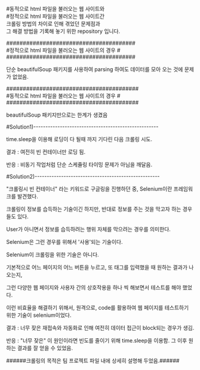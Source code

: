 #동적으로 html 파일을 불러오는 웹 사이트와 \
#정적으로 html 파일을 불러오는 웹 사이트간 \
크롤링 방법의 차이로 인해 겪었던 문제점과 \
그 해결 방법을 기록해 놓기 위한 repository 입니다. 


####################################### \
#정적으로 html 파일을 불러오는 웹 사이트의 경우 # \
#######################################

단순 beautifulSoup 패키지를 사용하여 parsing 하여도 데이터를 모아 오는 것에 문제가 없었음.

######################################## \
#동적으로 html 파일을 불러오는 웹 사이트의 경우 # \
######################################## 

beautifulSoup 패키지만으로는 한계가 생겼음 

#Solution1)---------------------------------------------------- 

time.sleep을 이용해 로딩이 다 될때 까지 기다린 다음 크롤링 시도. 

결과 : 여전히 빈 컨테이너만 로딩 됨.

반응 : 비동기 작업처럼 단순 스케쥴링 타이밍 문제가 아님을 깨달음.



#Solution2)----------------------------------------------------

"크롤링시 빈 컨테이너" 라는 키워드로 구글링을 진행하던 중, Selenium이란 프레임워크를 발견했다.

크롤링이 정보를 습득하는 기술이긴 하지만, 반대로 정보를 주는 것을 막고자 하는 경우들도 있다.

User가 아니면서 정보를 습득하려는 행위 자체를 막으려는 경우를 의미한다.

Selenium은 그런 경우를 위해서 '사용'되는 기술이다.

Selenium이 크롤링을 위한 기술은 아니다.

기본적으로 어느 페이지의 어느 버튼을 누르고, 또 태그를 입력했을 때 원하는 결과가 나오는지,

그런 다양한 웹 페이지와 사용자 간의 상호작용을 하나 씩 해보면서 테스트를 해야 했었다.

이런 비효율을 해결하기 위해서, 원격으로, code를 활용하여 웹 페이지를 테스트하기 위한 기술이 selenium이었다.

결과 : 너무 잦은 재접속와 자동화로 인해 여전히 데이터 접근이 block되는 경우가 생김.

반응 : "너무 잦은" 이 원인이라면 빈도를 줄이기 위해 time.sleep을 이용함. 
       그 이후 원하는 결과를 잘 얻을 수 있었음. 
       
      
######크롤링의 목적은 팀 프로젝트 파일 내에 상세히 설명해 두었음.######


